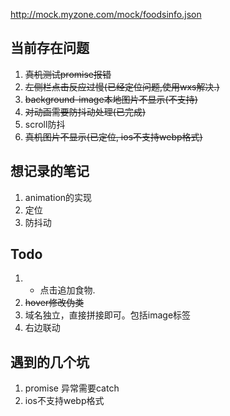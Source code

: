 http://mock.myzone.com/mock/foodsinfo.json


## 当前存在问题
1. ~~真机测试promise报错~~
2. ~~左侧栏点击反应过慢(已经定位问题,使用wxs解决.)~~
3. ~~background-image本地图片不显示(不支持)~~
4. ~~对动画需要防抖动处理(已完成)~~
5. scroll防抖
6. ~~真机图片不显示(已定位, ios不支持webp格式)~~

## 想记录的笔记
1. animation的实现
2. 定位
3. 防抖动

## Todo
1. + 点击追加食物.
2. ~~hover修改伪类~~
3. 域名独立，直接拼接即可。包括image标签
4. 右边联动

## 遇到的几个坑
1. promise 异常需要catch
2. ios不支持webp格式
